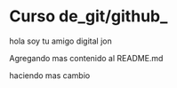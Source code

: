# Curso de_git/github_

hola soy tu amigo digital jon 

Agregando mas contenido al README.md

haciendo mas cambio 